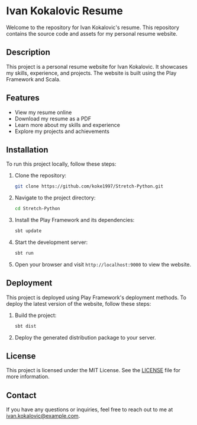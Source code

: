 # Ivan Kokalovic Resume

Welcome to the repository for Ivan Kokalovic's resume. This repository contains the source code and assets for my personal resume website.

## Description

This project is a personal resume website for Ivan Kokalovic. It showcases my skills, experience, and projects. The website is built using the Play Framework and Scala.

## Features

- View my resume online
- Download my resume as a PDF
- Learn more about my skills and experience
- Explore my projects and achievements

## Installation

To run this project locally, follow these steps:

1. Clone the repository:
   ```bash
   git clone https://github.com/koke1997/Stretch-Python.git
   ```

2. Navigate to the project directory:
   ```bash
   cd Stretch-Python
   ```

3. Install the Play Framework and its dependencies:
   ```bash
   sbt update
   ```

4. Start the development server:
   ```bash
   sbt run
   ```

5. Open your browser and visit `http://localhost:9000` to view the website.

## Deployment

This project is deployed using Play Framework's deployment methods. To deploy the latest version of the website, follow these steps:

1. Build the project:
   ```bash
   sbt dist
   ```

2. Deploy the generated distribution package to your server.

## License

This project is licensed under the MIT License. See the [LICENSE](LICENSE) file for more information.

## Contact

If you have any questions or inquiries, feel free to reach out to me at [ivan.kokalovic@example.com](mailto:ivan.kokalovic@example.com).
